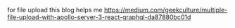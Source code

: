 for file upload this blog helps me
https://medium.com/geekculture/multiple-file-upload-with-apollo-server-3-react-graphql-da87880bc01d
